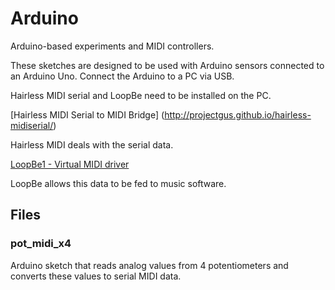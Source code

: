 # Arduino
Arduino-based experiments and MIDI controllers. 

These sketches are designed to be used with Arduino sensors connected to an Arduino Uno. Connect the Arduino to a PC via USB.

Hairless MIDI serial and LoopBe need to be installed on the PC. 

[Hairless MIDI Serial to MIDI Bridge] (http://projectgus.github.io/hairless-midiserial/)

Hairless MIDI deals with the serial data. 

[LoopBe1 - Virtual MIDI driver](http://nerds.de/en/loopbe1.html)

LoopBe allows this data to be fed to music software.

## Files
### pot_midi_x4
Arduino sketch that reads analog values from 4 potentiometers and converts these values to serial MIDI data. 

